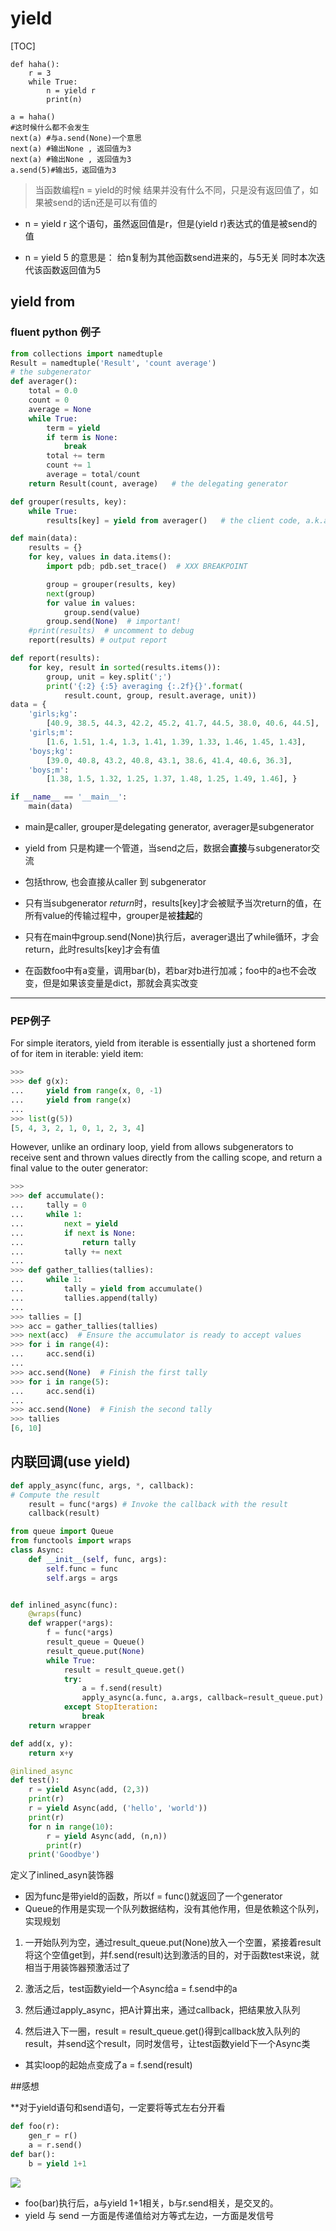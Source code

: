 # yield

[TOC]

```python3
def haha():
    r = 3
    while True:
        n = yield r
        print(n)
        
a = haha()
#这时候什么都不会发生
next(a) #与a.send(None)一个意思
next(a) #输出None , 返回值为3
next(a) #输出None , 返回值为3
a.send(5)#输出5，返回值为3
```

>当函数编程n = yield的时候 结果并没有什么不同，只是没有返回值了，如果被send的话n还是可以有值的

- n = yield r 这个语句，虽然返回值是r，但是(yield r)表达式的值是被send的值

- n = yield 5 的意思是：
给n复制为其他函数send进来的，与5无关
同时本次迭代该函数返回值为5

## yield from 

### fluent python 例子
```python
from collections import namedtuple
Result = namedtuple('Result', 'count average')
# the subgenerator
def averager():
    total = 0.0
    count = 0
    average = None
    while True:
        term = yield
        if term is None:
            break
        total += term
        count += 1
        average = total/count
    return Result(count, average)   # the delegating generator

def grouper(results, key):
    while True:
        results[key] = yield from averager()   # the client code, a.k.a. the caller

def main(data):
    results = {}
    for key, values in data.items():
        import pdb; pdb.set_trace()  # XXX BREAKPOINT

        group = grouper(results, key)
        next(group)
        for value in values:
            group.send(value)
        group.send(None)  # important!
    #print(results)  # uncomment to debug
    report(results) # output report

def report(results):
    for key, result in sorted(results.items()):
        group, unit = key.split(';')
        print('{:2} {:5} averaging {:.2f}{}'.format(
            result.count, group, result.average, unit))
data = {
    'girls;kg':
        [40.9, 38.5, 44.3, 42.2, 45.2, 41.7, 44.5, 38.0, 40.6, 44.5],
    'girls;m':
        [1.6, 1.51, 1.4, 1.3, 1.41, 1.39, 1.33, 1.46, 1.45, 1.43],
    'boys;kg':
        [39.0, 40.8, 43.2, 40.8, 43.1, 38.6, 41.4, 40.6, 36.3],
    'boys;m':
        [1.38, 1.5, 1.32, 1.25, 1.37, 1.48, 1.25, 1.49, 1.46], }

if __name__ == '__main__':
    main(data)

```

- main是caller, grouper是delegating generator, averager是subgenerator
- yield from 只是构建一个管道，当send之后，数据会**直接**与subgenerator交流
- 包括throw, 也会直接从caller 到 subgenerator
-  只有当subgenerator *return*时，results[key]才会被赋予当次return的值，在所有value的传输过程中，grouper是被**挂起**的

- 只有在main中group.send(None)执行后，averager退出了while循环，才会return，此时results[key]才会有值
- 在函数foo中有a变量，调用bar(b)，若bar对b进行加减；foo中的a也不会改变，但是如果该变量是dict，那就会真实改变

---

### PEP例子

For simple iterators, yield from iterable is essentially just a shortened form of for item in iterable: yield item:


```python
>>>
>>> def g(x):
...     yield from range(x, 0, -1)
...     yield from range(x)
...
>>> list(g(5))
[5, 4, 3, 2, 1, 0, 1, 2, 3, 4]
```

However, unlike an ordinary loop, yield from allows subgenerators to receive sent and thrown values directly from the calling scope, and return a final value to the outer generator:

```python
>>>
>>> def accumulate():
...     tally = 0
...     while 1:
...         next = yield
...         if next is None:
...             return tally
...         tally += next
...
>>> def gather_tallies(tallies):
...     while 1:
...         tally = yield from accumulate()
...         tallies.append(tally)
...
>>> tallies = []
>>> acc = gather_tallies(tallies)
>>> next(acc)  # Ensure the accumulator is ready to accept values
>>> for i in range(4):
...     acc.send(i)
...
>>> acc.send(None)  # Finish the first tally
>>> for i in range(5):
...     acc.send(i)
...
>>> acc.send(None)  # Finish the second tally
>>> tallies
[6, 10]
```


## 内联回调(use yield)

```python
def apply_async(func, args, *, callback):
# Compute the result
    result = func(*args) # Invoke the callback with the result
    callback(result)

from queue import Queue
from functools import wraps
class Async:
    def __init__(self, func, args):
        self.func = func
        self.args = args


def inlined_async(func):
    @wraps(func)
    def wrapper(*args):
        f = func(*args)
        result_queue = Queue()
        result_queue.put(None)
        while True:
            result = result_queue.get()
            try:
                a = f.send(result)
                apply_async(a.func, a.args, callback=result_queue.put)
            except StopIteration:
                break
    return wrapper

def add(x, y):
    return x+y

@inlined_async
def test():
    r = yield Async(add, (2,3))
    print(r)
    r = yield Async(add, ('hello', 'world'))
    print(r)
    for n in range(10):
        r = yield Async(add, (n,n))
        print(r)
    print('Goodbye')
```

定义了inlined_asyn装饰器

* 因为func是带yield的函数，所以f = func()就返回了一个generator
* Queue的作用是实现一个队列数据结构，没有其他作用，但是依赖这个队列，实现规划



1. 一开始队列为空，通过result_queue.put(None)放入一个空置，紧接着result将这个空值get到，并f.send(result)达到激活的目的，对于函数test来说，就相当于用装饰器预激活过了

2. 激活之后，test函数yield一个Async给a = f.send中的a
3. 然后通过apply_async，把A计算出来，通过callback，把结果放入队列
4. 然后进入下一圈，result = result_queue.get()得到callback放入队列的result，并send这个result，同时发信号，让test函数yield下一个Async类

- 其实loop的起始点变成了a = f.send(result)



##感想

**对于yield语句和send语句，一定要将等式左右分开看

```python
def foo(r):
    gen_r = r()
    a = r.send()
def bar():
    b = yield 1+1
```


![](media/15366072966896/15366409501618.jpg)



* foo(bar)执行后，a与yield 1+1相关，b与r.send相关，是交叉的。
* yield 与 send 一方面是传递值给对方等式左边，一方面是发信号

